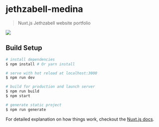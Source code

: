 # jethzabell-medina

> Nuxt.js Jethzabell website portfolio


![](https://i.imgur.com/4TZMmCc.gif)


## Build Setup

``` bash
# install dependencies
$ npm install # Or yarn install

# serve with hot reload at localhost:3000
$ npm run dev

# build for production and launch server
$ npm run build
$ npm start

# generate static project
$ npm run generate
```

For detailed explanation on how things work, checkout the [Nuxt.js docs](https://github.com/nuxt/nuxt.js).


